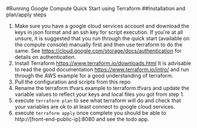 #Running Google Compute Quick Start using Terraform
##Installation and plan/apply steps
1. Make sure you have a google cloud services account and download the keys in json format and an ssh key for script execution. If you're at all unsure, it is suggested that you run through the quick start (available on the compute console) manually first and then use terraform to do the same. See https://cloud.google.com/storage/docs/authentication for details on authentication.
2. Install Terraform https://www.terraform.io/downloads.html It is advisable to read the good documentation https://www.terraform.io/intro/ and run through the AWS example for a good understanding of terraform.
3. Pull the configuration and scripts from this repo
4. Rename the terraform.tfvars.example to terraform.tfvars and update the variable values to reflect your keys and local files you got from step 1.
5. execute ```terraform plan``` to see what terraform will do and check that your variables are ok to at least connect to google cloud services.
6. execute ```terraform apply``` once complete you should be able to http://[front-end-public-ip]:8080 and see the todo app.
